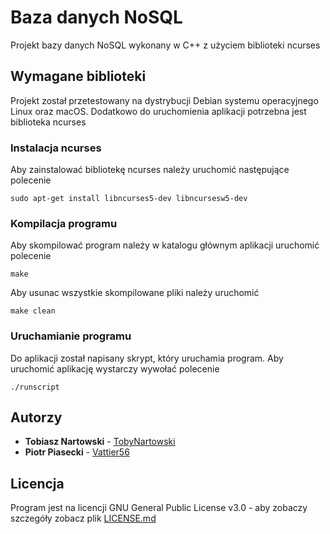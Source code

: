 # Baza danych NoSQL

Projekt bazy danych NoSQL wykonany w C++ z użyciem biblioteki ncurses

## Wymagane biblioteki

Projekt został przetestowany na dystrybucji Debian systemu operacyjnego Linux oraz macOS. Dodatkowo do uruchomienia aplikacji potrzebna jest biblioteka ncurses

### Instalacja ncurses

Aby zainstalować bibliotekę ncurses należy uruchomić następujące polecenie

```
sudo apt-get install libncurses5-dev libncursesw5-dev
```

### Kompilacja programu

Aby skompilować program należy w katalogu głównym aplikacji uruchomić polecenie

```
make
```

Aby usunac wszystkie skompilowane pliki należy uruchomić

```
make clean
```

### Uruchamianie programu

Do aplikacji został napisany skrypt, który uruchamia program.
Aby uruchomić aplikację wystarczy wywołać polecenie

```
./runscript
```


## Autorzy

* **Tobiasz Nartowski** - [TobyNartowski](https://github.com/TobyNartowski)
* **Piotr Piasecki** - [Vattier56](https://github.com/Vattier56)

## Licencja

Program jest na licencji GNU General Public License v3.0 - aby zobaczy szczegóły zobacz plik [LICENSE.md](LICENSE.md)

